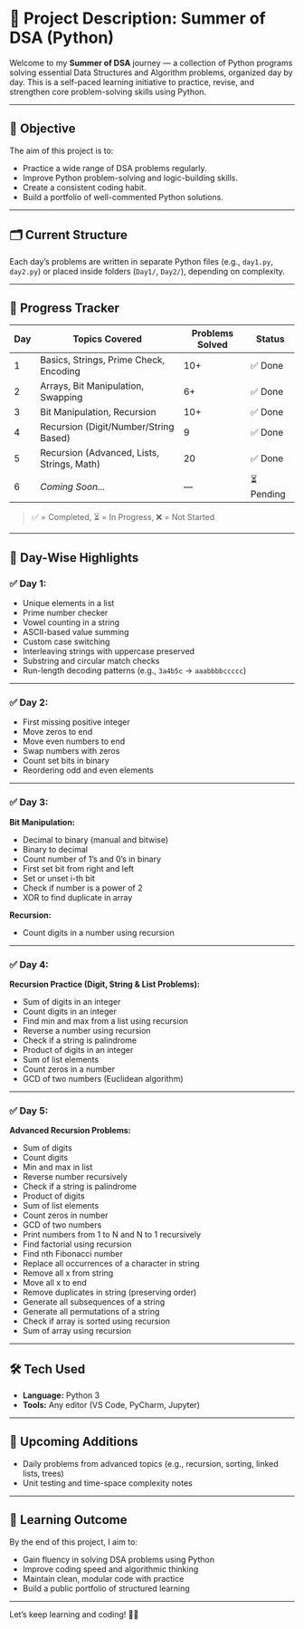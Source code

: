 # 📘 Project Description: Summer of DSA (Python)

Welcome to my **Summer of DSA** journey — a collection of Python programs solving essential Data Structures and Algorithm problems, organized day by day. This is a self-paced learning initiative to practice, revise, and strengthen core problem-solving skills using Python.

---

## 🎯 Objective

The aim of this project is to:

- Practice a wide range of DSA problems regularly.
- Improve Python problem-solving and logic-building skills.
- Create a consistent coding habit.
- Build a portfolio of well-commented Python solutions.

---

## 🗂️ Current Structure

Each day’s problems are written in separate Python files (e.g., `day1.py`, `day2.py`) or placed inside folders (`Day1/`, `Day2/`), depending on complexity.

---

## 🧾 Progress Tracker

| Day | Topics Covered                                 | Problems Solved | Status     |
|-----|------------------------------------------------|------------------|------------|
| 1   | Basics, Strings, Prime Check, Encoding         | 10+              | ✅ Done     |
| 2   | Arrays, Bit Manipulation, Swapping             | 6+               | ✅ Done     |
| 3   | Bit Manipulation, Recursion                    | 10+              | ✅ Done     |
| 4   | Recursion (Digit/Number/String Based)          | 9                | ✅ Done     |
| 5   | Recursion (Advanced, Lists, Strings, Math)     | 20               | ✅ Done     |
| 6   | _Coming Soon..._                               | —                | ⏳ Pending  |

> ✅ = Completed, ⏳ = In Progress, ❌ = Not Started

---

## 📅 Day-Wise Highlights

### ✅ Day 1:
- Unique elements in a list
- Prime number checker
- Vowel counting in a string
- ASCII-based value summing
- Custom case switching
- Interleaving strings with uppercase preserved
- Substring and circular match checks
- Run-length decoding patterns (e.g., `3a4b5c` → `aaabbbbccccc`)

---

### ✅ Day 2:
- First missing positive integer
- Move zeros to end
- Move even numbers to end
- Swap numbers with zeros
- Count set bits in binary
- Reordering odd and even elements

---

### ✅ Day 3:
**Bit Manipulation:**
- Decimal to binary (manual and bitwise)
- Binary to decimal
- Count number of 1’s and 0’s in binary
- First set bit from right and left
- Set or unset i-th bit
- Check if number is a power of 2
- XOR to find duplicate in array

**Recursion:**
- Count digits in a number using recursion

---

### ✅ Day 4:
**Recursion Practice (Digit, String & List Problems):**
- Sum of digits in an integer
- Count digits in an integer
- Find min and max from a list using recursion
- Reverse a number using recursion
- Check if a string is palindrome
- Product of digits in an integer
- Sum of list elements
- Count zeros in a number
- GCD of two numbers (Euclidean algorithm)

---

### ✅ Day 5:
**Advanced Recursion Problems:**
- Sum of digits
- Count digits
- Min and max in list
- Reverse number recursively
- Check if a string is palindrome
- Product of digits
- Sum of list elements
- Count zeros in number
- GCD of two numbers
- Print numbers from 1 to N and N to 1 recursively
- Find factorial using recursion
- Find nth Fibonacci number
- Replace all occurrences of a character in string
- Remove all x from string
- Move all x to end
- Remove duplicates in string (preserving order)
- Generate all subsequences of a string
- Generate all permutations of a string
- Check if array is sorted using recursion
- Sum of array using recursion

---

## 🛠 Tech Used

- **Language:** Python 3
- **Tools:** Any editor (VS Code, PyCharm, Jupyter)

---

## 🔄 Upcoming Additions

- Daily problems from advanced topics (e.g., recursion, sorting, linked lists, trees)
- Unit testing and time-space complexity notes

---

## 🧠 Learning Outcome

By the end of this project, I aim to:

- Gain fluency in solving DSA problems using Python
- Improve coding speed and algorithmic thinking
- Maintain clean, modular code with practice
- Build a public portfolio of structured learning

---

Let’s keep learning and coding! 🌱✨
